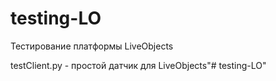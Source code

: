 # testing-LO

Тестирование платформы LiveObjects

testClient.py - простой датчик для LiveObjects"# testing-LO" 
